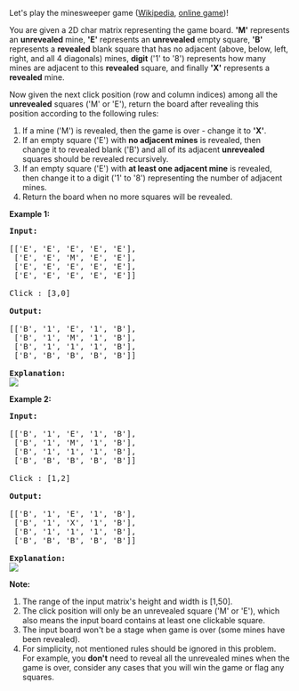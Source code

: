 Let's play the minesweeper game ([Wikipedia][1], [online game][2])!

You are given a 2D char matrix representing the game board. **'M'** represents an **unrevealed** mine, **'E'** represents an **unrevealed** empty square, **'B'** represents a **revealed** blank square that has no adjacent (above, below, left, right, and all 4 diagonals) mines, **digit** ('1' to '8') represents how many mines are adjacent to this **revealed** square, and finally **'X'** represents a **revealed** mine.

Now given the next click position (row and column indices) among all the **unrevealed** squares ('M' or 'E'), return the board after revealing this position according to the following rules:

 1. If a mine ('M') is revealed, then the game is over - change it to **'X'**.
 2. If an empty square ('E') with **no adjacent mines** is revealed, then change it to revealed blank ('B') and all of its adjacent **unrevealed** squares should be revealed recursively.
 3. If an empty square ('E') with **at least one adjacent mine** is revealed, then change it to a digit ('1' to '8') representing the number of adjacent mines.
 4. Return the board when no more squares will be revealed.

**Example 1:**
<pre>
<b>Input:</b>

[['E', 'E', 'E', 'E', 'E'],
 ['E', 'E', 'M', 'E', 'E'],
 ['E', 'E', 'E', 'E', 'E'],
 ['E', 'E', 'E', 'E', 'E']]

Click : [3,0]

<b>Output:</b>

[['B', '1', 'E', '1', 'B'],
 ['B', '1', 'M', '1', 'B'],
 ['B', '1', '1', '1', 'B'],
 ['B', 'B', 'B', 'B', 'B']]

<b>Explanation:</b>
<img src="https://leetcode.com/static/images/problemset/minesweeper_example_1.png">
</pre>

**Example 2:**
<pre>
<b>Input:</b>

[['B', '1', 'E', '1', 'B'],
 ['B', '1', 'M', '1', 'B'],
 ['B', '1', '1', '1', 'B'],
 ['B', 'B', 'B', 'B', 'B']]

Click : [1,2]

<b>Output:</b>

[['B', '1', 'E', '1', 'B'],
 ['B', '1', 'X', '1', 'B'],
 ['B', '1', '1', '1', 'B'],
 ['B', 'B', 'B', 'B', 'B']]

<b>Explanation:</b>
<img src="https://leetcode.com/static/images/problemset/minesweeper_example_2.png">
</pre>

**Note:**

 1. The range of the input matrix's height and width is [1,50].
 2. The click position will only be an unrevealed square ('M' or 'E'), which also means the input board contains at least one clickable square.
 3. The input board won't be a stage when game is over (some mines have been revealed).
 4. For simplicity, not mentioned rules should be ignored in this problem. For example, you **don't** need to reveal all the unrevealed mines when the game is over, consider any cases that you will win the game or flag any squares.


  [1]: https://en.wikipedia.org/wiki/Minesweeper_%28video_game%29
  [2]: http://minesweeperonline.com/
